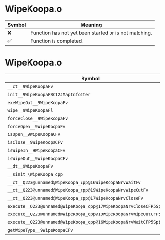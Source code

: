 # WipeKoopa.o
| Symbol | Meaning 
| ------------- | ------------- 
| :x: | Function has not yet been started or is not matching. 
| :white_check_mark: | Function is completed. 


# WipeKoopa.o
| Symbol | Decompiled? |
| ------------- | ------------- |
| `__ct__9WipeKoopaFv` | :x: |
| `init__9WipeKoopaFRC12JMapInfoIter` | :x: |
| `exeWipeOut__9WipeKoopaFv` | :x: |
| `wipe__9WipeKoopaFl` | :x: |
| `forceClose__9WipeKoopaFv` | :x: |
| `forceOpen__9WipeKoopaFv` | :x: |
| `isOpen__9WipeKoopaCFv` | :x: |
| `isClose__9WipeKoopaCFv` | :x: |
| `isWipeIn__9WipeKoopaCFv` | :x: |
| `isWipeOut__9WipeKoopaCFv` | :x: |
| `__dt__9WipeKoopaFv` | :x: |
| `__sinit_\WipeKoopa_cpp` | :x: |
| `__ct__Q223@unnamed@WipeKoopa_cpp@16WipeKoopaNrvWaitFv` | :x: |
| `__ct__Q223@unnamed@WipeKoopa_cpp@19WipeKoopaNrvWipeOutFv` | :x: |
| `__ct__Q223@unnamed@WipeKoopa_cpp@17WipeKoopaNrvCloseFv` | :x: |
| `execute__Q223@unnamed@WipeKoopa_cpp@17WipeKoopaNrvCloseCFP5Spine` | :x: |
| `execute__Q223@unnamed@WipeKoopa_cpp@19WipeKoopaNrvWipeOutCFP5Spine` | :x: |
| `execute__Q223@unnamed@WipeKoopa_cpp@16WipeKoopaNrvWaitCFP5Spine` | :x: |
| `getWipeType__9WipeKoopaCFv` | :x: |

